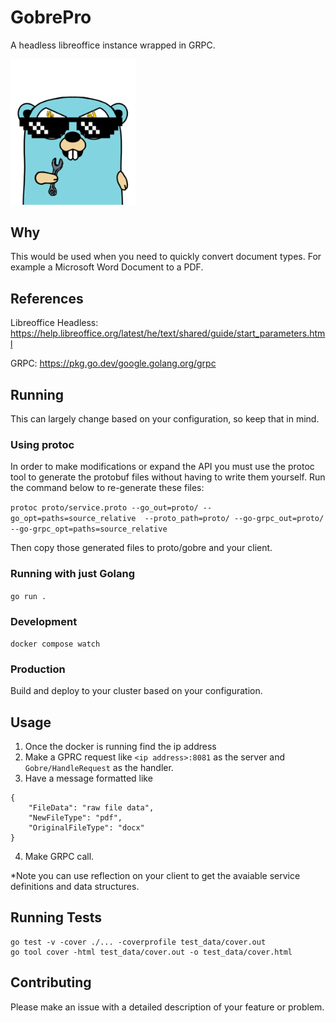 # GobrePro
A headless libreoffice instance wrapped in GRPC.

<img src="gopher.png" alt="A cool looking gopher mascot" width="200"/>

## Why
This would be used when you need to quickly convert document types. For example a Microsoft Word Document to a PDF. 

## References
Libreoffice Headless: https://help.libreoffice.org/latest/he/text/shared/guide/start_parameters.html

GRPC: https://pkg.go.dev/google.golang.org/grpc

## Running
This can largely change based on your configuration, so keep that in mind. 

### Using protoc
In order to make modifications or expand the API you must use the protoc tool 
to generate the protobuf files without having to write them yourself. 
Run the command below to re-generate these files: 

`protoc proto/service.proto --go_out=proto/ --go_opt=paths=source_relative 
--proto_path=proto/ --go-grpc_out=proto/ --go-grpc_opt=paths=source_relative`

Then copy those generated files to proto/gobre and your client. 

### Running with just Golang
`go run .`

### Development 
`docker compose watch`

### Production 
Build and deploy to your cluster based on your configuration. 

## Usage 
1) Once the docker is running find the ip address
2) Make a GPRC request like `<ip address>:8081` as the server and `Gobre/HandleRequest` as the handler.
3) Have a message formatted like
```
{
    "FileData": "raw file data",
    "NewFileType": "pdf",
    "OriginalFileType": "docx"
}
```
4) Make GRPC call.

*Note you can use reflection on your client to get the avaiable service definitions and data structures. 

## Running Tests
```
go test -v -cover ./... -coverprofile test_data/cover.out
go tool cover -html test_data/cover.out -o test_data/cover.html
```

## Contributing 
Please make an issue with a detailed description of your feature or problem. 
